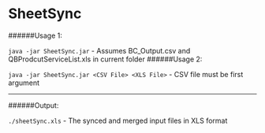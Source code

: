 # SheetSync
######Usage 1:

`java -jar SheetSync.jar` - Assumes BC_Output.csv and QBProdcutServiceList.xls in current folder
######Usage 2:

`java -jar SheetSync.jar <CSV File> <XLS File>` - CSV file must be first argument
___
######Output:

`./sheetSync.xls` - The synced and merged input files in XLS format

